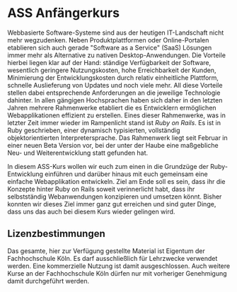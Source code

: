 # ASS Anfängerkurs

Webbasierte Software-Systeme sind aus der heutigen IT-Landschaft nicht mehr
wegzudenken. Neben Produktplattformen oder Online-Portalen etablieren sich
auch gerade "Software as a Service" (SaaS) Lösungen immer mehr als Alternative
zu nativen Desktop-Anwendungen. Die Vorteile hierbei liegen klar auf der Hand:
ständige Verfügbarkeit der Software, wesentlich geringere Nutzungskosten, hohe
Erreichbarkeit der Kunden, Minimierung der Entwicklungskosten durch relativ
einheitliche Plattform, schnelle Auslieferung von Updates und noch viele mehr.
All diese Vorteile stellen dabei entsprechende Anforderungen an die jeweilige
Technologie dahinter. In allen gängigen Hochsprachen haben sich daher in den
letzten Jahren mehrere Rahmenwerke etabliert die es Entwicklern ermöglichen
Webapplikationen effizient zu erstellen. Eines dieser Rahmenwerke, was in
letzter Zeit immer wieder im Rampenlicht stand ist *Ruby on Rails*. Es ist in
Ruby geschrieben, einer dynamisch typisierten, vollständig objektorientierten
Interpretersprache. Das Rahmenwerk liegt seit Februar in einer neuen Beta
Version vor, bei der unter der Haube eine maßgebliche Neu- und
Weiterentwicklung statt gefunden hat.

In diesem ASS-Kurs wollen wir euch zum einen in die Grundzüge der
Ruby-Entwicklung einführen und darüber hinaus mit euch gemeinsam eine einfache
Webapplikation entwickeln. Ziel am Ende soll es sein, dass ihr die Konzepte
hinter Ruby on Rails soweit verinnerlicht habt, dass ihr selbstständig
Webanwendungen konzipieren und umsetzen könnt. Bisher konnten wir dieses Ziel
immer ganz gut erreichen und sind guter Dinge, dass uns das auch bei diesem
Kurs wieder gelingen wird.

## Lizenzbestimmungen

Das gesamte, hier zur Verfügung gestellte Material ist Eigentum der
Fachhochschule Köln. Es darf ausschließlich für Lehrzwecke verwendet werden.
Eine kommerzielle Nutzung ist damit ausgeschlossen. Auch weitere Kurse an der
Fachhochschule Köln dürfen nur mit vorheriger Genehmigung damit durchgeführt
werden.